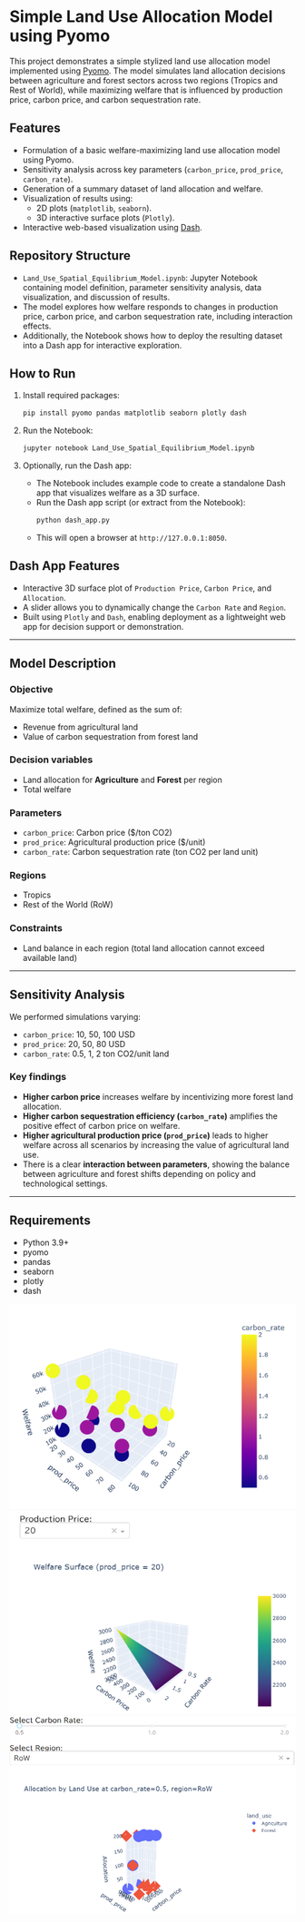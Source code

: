 # Simple Land Use Allocation Model using Pyomo

This project demonstrates a simple stylized land use allocation model implemented using [Pyomo](http://www.pyomo.org/). The model simulates land allocation decisions between agriculture and forest sectors across two regions (Tropics and Rest of World), while maximizing welfare that is influenced by production price, carbon price, and carbon sequestration rate.

## Features

- Formulation of a basic welfare-maximizing land use allocation model using Pyomo.
- Sensitivity analysis across key parameters (`carbon_price`, `prod_price`, `carbon_rate`).
- Generation of a summary dataset of land allocation and welfare.
- Visualization of results using:
  - 2D plots (`matplotlib`, `seaborn`).
  - 3D interactive surface plots (`Plotly`).
- Interactive web-based visualization using [Dash](https://dash.plotly.com/).

## Repository Structure

- `Land_Use_Spatial_Equilibrium_Model.ipynb`: Jupyter Notebook containing model definition, parameter sensitivity analysis, data visualization, and discussion of results.
- The model explores how welfare responds to changes in production price, carbon price, and carbon sequestration rate, including interaction effects.
- Additionally, the Notebook shows how to deploy the resulting dataset into a Dash app for interactive exploration.

## How to Run

1. Install required packages:
    ```bash
    pip install pyomo pandas matplotlib seaborn plotly dash
    ```

2. Run the Notebook:
    ```bash
    jupyter notebook Land_Use_Spatial_Equilibrium_Model.ipynb
    ```

3. Optionally, run the Dash app:
    - The Notebook includes example code to create a standalone Dash app that visualizes welfare as a 3D surface.
    - Run the Dash app script (or extract from the Notebook):
        ```python
        python dash_app.py
        ```
    - This will open a browser at `http://127.0.0.1:8050`.

## Dash App Features

- Interactive 3D surface plot of `Production Price`, `Carbon Price`, and `Allocation`.
- A slider allows you to dynamically change the `Carbon Rate` and `Region`.
- Built using `Plotly` and `Dash`, enabling deployment as a lightweight web app for decision support or demonstration.

---

## Model Description

### Objective
Maximize total welfare, defined as the sum of:
- Revenue from agricultural land
- Value of carbon sequestration from forest land

### Decision variables
- Land allocation for **Agriculture** and **Forest** per region
- Total welfare

### Parameters
- `carbon_price`: Carbon price ($/ton CO2)
- `prod_price`: Agricultural production price ($/unit)
- `carbon_rate`: Carbon sequestration rate (ton CO2 per land unit)

### Regions
- Tropics
- Rest of the World (RoW)

### Constraints
- Land balance in each region (total land allocation cannot exceed available land)

---

## Sensitivity Analysis

We performed simulations varying:
- `carbon_price`: 10, 50, 100 USD
- `prod_price`: 20, 50, 80 USD
- `carbon_rate`: 0.5, 1, 2 ton CO2/unit land

### Key findings
- **Higher carbon price** increases welfare by incentivizing more forest land allocation.
- **Higher carbon sequestration efficiency (`carbon_rate`)** amplifies the positive effect of carbon price on welfare.
- **Higher agricultural production price (`prod_price`)** leads to higher welfare across all scenarios by increasing the value of agricultural land use.
- There is a clear **interaction between parameters**, showing the balance between agriculture and forest shifts depending on policy and technological settings.

---

## Requirements

- Python 3.9+
- pyomo
- pandas
- seaborn
- plotly
- dash

![img](outputs/3d_plot_plotly.png )
![img](outputs/3d_plot_dash.png)
![img](outputs/3d_plot_dash2.png)